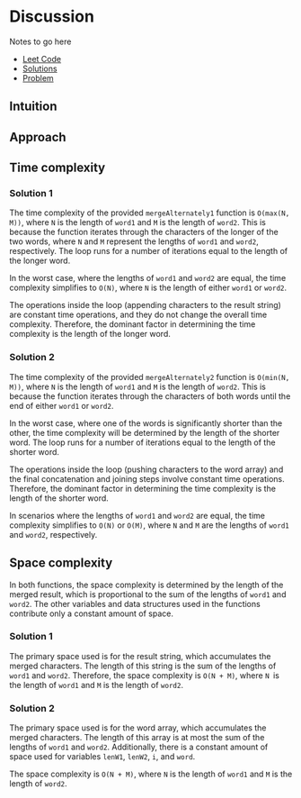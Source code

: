 # Discussion
Notes to go here

- [Leet Code](https://leetcode.com/problems/merge-strings-alternately/description/?envType=study-plan-v2&envId=leetcode-75)
- [Solutions](./index.html)
- [Problem](./01-PROBLEM.md)

## Intuition

## Approach

## Time complexity

### Solution 1

The time complexity of the provided `mergeAlternately1` function is `O(max(N, M))`, where `N` is the length of `word1` and `M` is the length of `word2`. This is because the function iterates through the characters of the longer of the two words, where `N` and `M` represent the lengths of `word1` and `word2`, respectively. The loop runs for a number of iterations equal to the length of the longer word.

In the worst case, where the lengths of `word1` and `word2` are equal, the time complexity simplifies to `O(N)`, where `N` is the length of either `word1` or `word2`.

The operations inside the loop (appending characters to the result string) are constant time operations, and they do not change the overall time complexity. Therefore, the dominant factor in determining the time complexity is the length of the longer word.

### Solution 2

The time complexity of the provided `mergeAlternately2` function is `O(min(N, M))`, where `N` is the length of `word1` and `M` is the length of `word2`. This is because the function iterates through the characters of both words until the end of either `word1` or `word2`.

In the worst case, where one of the words is significantly shorter than the other, the time complexity will be determined by the length of the shorter word. The loop runs for a number of iterations equal to the length of the shorter word.

The operations inside the loop (pushing characters to the word array) and the final concatenation and joining steps involve constant time operations. Therefore, the dominant factor in determining the time complexity is the length of the shorter word.

In scenarios where the lengths of `word1` and `word2` are equal, the time complexity simplifies to `O(N)` or `O(M)`, where `N` and `M` are the lengths of `word1` and `word2`, respectively.

## Space complexity

In both functions, the space complexity is determined by the length of the merged result, which is proportional to the sum of the lengths of `word1` and `word2`. The other variables and data structures used in the functions contribute only a constant amount of space.

### Solution 1

The primary space used is for the result string, which accumulates the merged characters. The length of this string is the sum of the lengths of `word1` and `word2`. Therefore, the space complexity is `O(N + M)`, where `N `is the length of `word1` and `M` is the length of `word2`.

### Solution 2

The primary space used is for the word array, which accumulates the merged characters. The length of this array is at most the sum of the lengths of `word1` and `word2`. Additionally, there is a constant amount of space used for variables `lenW1`, `lenW2`, `i`, and `word`.

The space complexity is `O(N + M)`, where `N` is the length of `word1` and `M` is the length of `word2`.